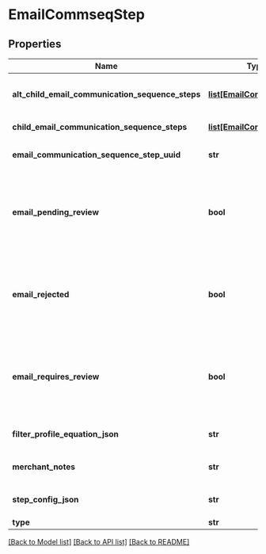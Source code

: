 # EmailCommseqStep

## Properties
Name | Type | Description | Notes
------------ | ------------- | ------------- | -------------
**alt_child_email_communication_sequence_steps** | [**list[EmailCommseqStep]**](EmailCommseqStep.md) | Array of child steps for the alternate path | [optional] 
**child_email_communication_sequence_steps** | [**list[EmailCommseqStep]**](EmailCommseqStep.md) | Array of child steps | [optional] 
**email_communication_sequence_step_uuid** | **str** | Email commseq step UUID | [optional] 
**email_pending_review** | **bool** | True if the content of the email associated with this step is pending review by UltraCart | [optional] 
**email_rejected** | **bool** | True if the content of the email associated with this step was rejected during review by UltraCart | [optional] 
**email_requires_review** | **bool** | True if the content of the email associated with this step requires review by UltraCart | [optional] 
**filter_profile_equation_json** | **str** | Filter profile equation JSON | [optional] 
**merchant_notes** | **str** | Internal merchant notes | [optional] 
**step_config_json** | **str** | Arbitrary Configuration for a step | [optional] 
**type** | **str** | Type of step | [optional] 

[[Back to Model list]](../README.md#documentation-for-models) [[Back to API list]](../README.md#documentation-for-api-endpoints) [[Back to README]](../README.md)


